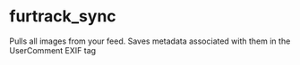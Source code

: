 # furtrack_sync
Pulls all images from your feed. Saves metadata associated with them in the UserComment EXIF tag
